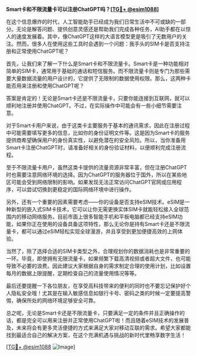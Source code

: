 **Smart卡和不限流量卡可以注册ChatGPT吗？[[TG💪+ @esim1088](https://t.me/s/esim1088)]**

在这个信息爆炸的时代，人工智能助手已经成为我们日常生活中不可或缺的一部分。无论是解答问题、提供创意灵感还是帮助我们完成各种任务，AI助手都在以惊人的速度发展着。其中，像ChatGPT这样的大语言模型更是吸引了无数用户的关注。然而，很多人在使用这些工具时会遇到一个问题：我手头的SIM卡是否支持注册和正常使用ChatGPT呢？

首先，让我们来了解一下什么是Smart卡和不限流量卡。Smart卡是一种功能相对简单的SIM卡，通常用于基础的通话和短信服务。而不限流量卡则是专门为那些需要大量数据流量的用户设计的，它提供了无限制的数据使用权限。那么，这两种卡能否用来注册和使用ChatGPT呢？

答案是肯定的！无论是Smart卡还是不限流量卡，只要你能连接到互联网，就可以顺利地注册并使用ChatGPT。不过，在实际操作中可能会有一些小细节需要注意。

对于Smart卡用户来说，由于这类卡主要服务于基本的通讯需求，因此在注册过程中可能需要填写更多的信息，比如你的身份证明文件等。这是因为Smart卡的服务提供商希望确保用户的身份真实性，以避免潜在的安全风险。所以，当你准备用Smart卡注册ChatGPT时，请准备好相关的身份验证材料，以便顺利完成注册流程。

至于不限流量卡用户，虽然这类卡提供的流量资源非常丰富，但在注册ChatGPT时也需要注意网络环境的选择。因为ChatGPT的服务器位于国外，所以在某些地区可能会受到网络限制的影响。如果发现无法正常访问ChatGPT官网或应用程序，可以尝试切换到更稳定的国际网络环境中进行操作。

另外，还有一个重要的因素需要考虑——你的设备是否支持eSIM技术。eSIM是一种新型的嵌入式SIM卡技术，它可以让你无需更换实体SIM卡就能轻松接入全球范围内的移动网络服务。目前市面上很多智能手机和平板电脑都已经支持eSIM功能，如果你正在使用的设备具备这项特性，那么无论你是持有Smart卡还是不限流量卡，都可以通过eSIM轻松实现全球漫游，并且享受到更加便捷高效的上网体验。

当然了，除了选择合适的SIM卡类型之外，合理规划你的数据消耗也是非常重要的一环。毕竟，即使拥有无限流量卡，如果频繁下载高清视频或者超大文件，也可能导致不必要的浪费。因此建议大家根据自身的需求制定合理的使用计划，比如设置每月的数据上限提醒，定期检查自己的流量使用情况等等。

最后还要提醒一下各位朋友，在享受高科技带来的便利的同时也不要忘记保护好个人隐私安全哦！尤其是在输入敏感信息如银行卡号、密码之类的时候一定要提高警惕，确保所处的网络环境足够安全可靠。

总之呢，无论是Smart卡还是不限流量卡，只要满足一定的条件并且正确操作的话，都是完全可以用来注册并正常使用ChatGPT啦！而且随着eSIM技术的发展普及，未来将会有更多灵活便捷的方式来满足大家对移动互联的需求。希望大家都能找到最适合自己的解决方案，在这个充满机遇与挑战的新时代里畅享数字生活！

[[TG💪+ @esim1088](https://t.me/s/esim1088) ![Image](https://i.postimg.cc/4NQfJmqS/Snipaste-2025-05-13-00-14-12.png)]